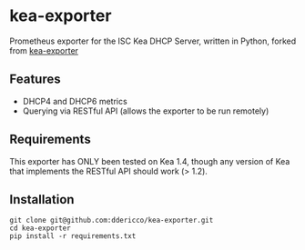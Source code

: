 # kea-exporter
Prometheus exporter for the ISC Kea DHCP Server, written in Python, forked from [kea-exporter](https://github.com/mweinelt/kea-exporter/)

## Features
* DHCP4 and DHCP6 metrics
* Querying via RESTful API (allows the exporter to be run remotely)

## Requirements
This exporter has ONLY been tested on Kea 1.4, though any version of Kea that implements the RESTful API should work (> 1.2).

## Installation
```
git clone git@github.com:ddericco/kea-exporter.git
cd kea-exporter
pip install -r requirements.txt
```
